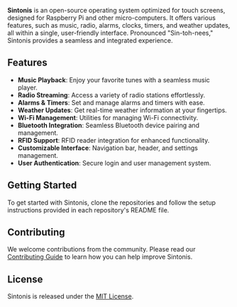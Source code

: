 **Sintonis** is an open-source operating system optimized for touch screens, designed for Raspberry Pi and other micro-computers. It offers various features, such as music, radio, alarms, clocks, timers, and weather updates, all within a single, user-friendly interface. Pronounced "Sin-toh-nees," Sintonis provides a seamless and integrated experience.

## Features

- **Music Playback**: Enjoy your favorite tunes with a seamless music player.
- **Radio Streaming**: Access a variety of radio stations effortlessly.
- **Alarms & Timers**: Set and manage alarms and timers with ease.
- **Weather Updates**: Get real-time weather information at your fingertips.
- **Wi-Fi Management**: Utilities for managing Wi-Fi connectivity.
- **Bluetooth Integration**: Seamless Bluetooth device pairing and management.
- **RFID Support**: RFID reader integration for enhanced functionality.
- **Customizable Interface**: Navigation bar, header, and settings management.
- **User Authentication**: Secure login and user management system.

## Getting Started

To get started with Sintonis, clone the repositories and follow the setup instructions provided in each repository's README file.

## Contributing

We welcome contributions from the community. Please read our [Contributing Guide](https://github.com/Sintonis/docs/CONTRIBUTING.md) to learn how you can help improve Sintonis.

## License

Sintonis is released under the [MIT License](https://github.com/sintonis/docs/blob/main/LICENSE).

